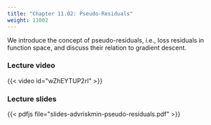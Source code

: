 ```yaml
---
title: "Chapter 11.02: Pseudo-Residuals"
weight: 11002
---
```

We introduce the concept of pseudo-residuals, i.e., loss residuals in function space, and discuss their relation to gradient descent.

<!--more-->

### Lecture video

{{< video id="wZhEYTUP2rI" >}}

### Lecture slides

{{< pdfjs file="slides-advriskmin-pseudo-residuals.pdf" >}}
